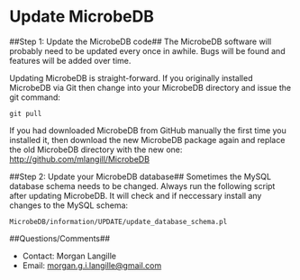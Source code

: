 Update MicrobeDB
=

##Step 1: Update the MicrobeDB code##
The MicrobeDB software will probably need to be updated every once in awhile. Bugs will be found and features will be added over time. 

Updating MicrobeDB is straight-forward. If you originally installed MicrobeDB via Git then change into your MicrobeDB directory and issue the git command:

    git pull

If you had downloaded MicrobeDB from GitHub manually the first time you installed it, then download the new MicrobeDB package again and replace the old MicrobeDB directory with the new one: http://github.com/mlangill/MicrobeDB

##Step 2: Update your MicrobeDB database##
Sometimes the MySQL database schema needs to be changed. Always run the following script after updating MicrobeDB. 
It will check and if neccessary install any changes to the MySQL schema:

    MicrobeDB/information/UPDATE/update_database_schema.pl

##Questions/Comments##
* Contact: Morgan Langille
* Email: morgan.g.i.langille@gmail.com
